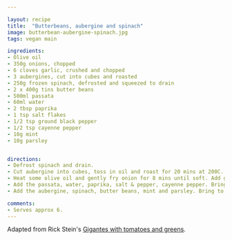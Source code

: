 ```yaml
---

layout: recipe
title:  "Butterbeans, aubergine and spinach"
image: butterbean-aubergine-spinach.jpg
tags: vegan main

ingredients:
- Olive oil
- 350g onions, chopped
- 6 cloves garlic, crushed and chopped
- 3 aubergines, cut into cubes and roasted
- 250g frozen spinach, defrosted and squeezed to drain
- 2 x 400g tins butter beans
- 500ml passata
- 60ml water
- 2 tbsp paprika
- 1 tsp salt flakes
- 1/2 tsp ground black pepper
- 1/2 tsp cayenne pepper
- 10g mint
- 10g parsley


directions:
- Defrost spinach and drain.
- Cut aubergine into cubes, toss in oil and roast for 20 mins at 200C.
- Heat some olive oil and gently fry onion for 8 mins until soft. Add garlic, cook for another 2 mins.
- Add the passata, water, paprika, salt & pepper, cayenne pepper. Bring to the boil, then  simmer 10 mins.
- Add the aubergine, spinach, butter beans, mint and parsley. Bring to the boil, then simmer 15 mins.

comments: 
- Serves approx 6.
---
```


Adapted from Rick Stein's [Gigantes with tomatoes and greens](https://www.bbc.co.uk/food/recipes/gigantes_with_tomatoes_47546).